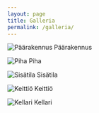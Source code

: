 ```yaml
---
layout: page
title: Galleria
permalink: /galleria/
---
```


![Päärakennus]({{site.baseurl}}/images/paarakennus.jpg "Päärakennus")
Päärakennus  

![Piha]({{site.baseurl}}/images/piha.jpg "Piha")
Piha  

![Sisätila]({{site.baseurl}}/images/sisatilat.jpg "Sisätila")
Sisätila  

![Keittiö]({{site.baseurl}}/images/keittio.jpg "Keittiö")
Keittiö  

![Kellari]({{site.baseurl}}/images/kellari.jpg "Kellari")
Kellari
